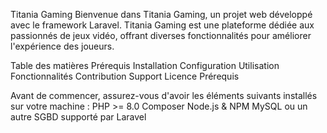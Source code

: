 Titania Gaming
Bienvenue dans Titania Gaming, un projet web développé avec le framework Laravel. Titania Gaming est une plateforme dédiée aux passionnés de jeux vidéo, offrant diverses fonctionnalités pour améliorer l'expérience des joueurs.

Table des matières
Prérequis
Installation
Configuration
Utilisation
Fonctionnalités
Contribution
Support
Licence
Prérequis

Avant de commencer, assurez-vous d'avoir les éléments suivants installés sur votre machine :
PHP >= 8.0
Composer
Node.js & NPM
MySQL ou un autre SGBD supporté par Laravel